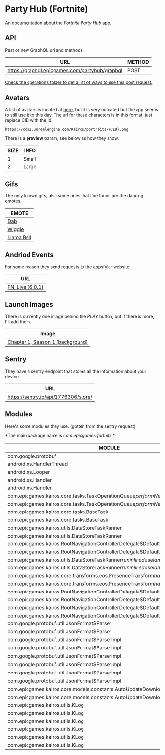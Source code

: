 # Party Hub (Fortnite)
An documentation about the *Fortnite Party Hub* app.

## API
Past or new GraphQL url and methods.

| URL | METHOD |
| - | - |
| https://graphql.epicgames.com/partyhub/graphql | POST |

[Check the operations folder to get a list of ways to use this post request.](https://github.com/Tectors/EpicGraphql/blob/main/docs/hub/operations)

## Avatars
A list of avatars is located at [here](https://cdn2.unrealengine.com/Kairos/data/avatars.json), but it is very outdated but the app seems to still use it to this day.
The url for these characters is in this format, just replace CID with the id.
```
https://cdn2.unrealengine.com/Kairos/portraits/{CID}.png
```
There is a **preview** param, see below as how they show.

| SIZE | INFO |
| - | - |
| 1 | Small |
| 2 | Large |

## Gifs
The only known gifs, also some ones that I've found are the dancing emotes.

| EMOTE |
| - |
| [Dab](https://cdn2.unrealengine.com/Kairos/gifs/Dab_opt.gif) |
| [Wiggle](https://cdn2.unrealengine.com/Kairos/gifs/Wiggle_opt.gif) |
| [Llama Bell](https://cdn2.unrealengine.com/Kairos/gifs/LlamaBell_opt.gif) |

## Andriod Events
For some reason they send requests to the appsfyler website.

| URL |
| - |
| [FN_Live (6.0.1)](https://launches.appsflyer.com/api/v6.0/androidevent?app_id=com.epicgames.fortnite&buildnumber=6.0.1&channel=FN_Live) |

## Launch Images
There is currently one image behind the *PLAY* button, but if there is more, I'll add them.

| Image |
| - |
| [Chapter 1, Season 1 (background)](https://cdn2.unrealengine.com/Kairos/launcher/fortnite/fortnite_image.jpg)

## Sentry
They have a sentry endpoint that stores all the information about your device.

| URL |
| - |
| https://sentry.io/api/1776306/store/ |

## Modules
Here's some modules they use. (gotten from the sentry request)

*The main package name is *com.epicgames.fortnite* *

| MODULE | FILENAME | FUNCTION |
| - | - | - |
| com.google.protobuf | null | null | null |
| android.os.HandlerThread | HandlerThread.java | run |
| android.os.Looper | Looper.java | loop |
| android.os.Handler | Handler.java | dispatchMessage |
| android.os.Handler | Handler.java | handleCallback |
| com.epicgames.kairos.core.tasks.TaskOperationQueue$performNextSynchronousTask$2 | null | run |
| com.epicgames.kairos.core.tasks.TaskOperationQueue$performNextSynchronousTask$2 | null | ᫖ࡱ᫋ |
| com.epicgames.kairos.core.tasks.BaseTask | null | start |
| com.epicgames.kairos.core.tasks.BaseTask | null | ᫅ࡦ᫋ |
| com.epicgames.kairos.utils.DataStoreTaskRunner | null | run |
| com.epicgames.kairos.utils.DataStoreTaskRunner | null | ᫋᫂᫚ |
| com.epicgames.kairos.RootNavigationControllerDelegate$DefaultImpls | null | safeWrite |
| com.epicgames.kairos.RootNavigationControllerDelegate$DefaultImpls | null | ࡳ᫕ |
| com.epicgames.kairos.utils.DataStoreTaskRunner$run$$inlined$use$lambda$1 | null | invoke |
| com.epicgames.kairos.utils.DataStoreTaskRunner$run$$inlined$use$lambda$1 | null | ᫙᫂᫚ |
| com.epicgames.kairos.core.transforms.eos.PresenceTransform$handleEOSEvent$1 | null | invoke |
| com.epicgames.kairos.core.transforms.eos.PresenceTransform$handleEOSEvent$1 | null | ᫅ࡳ᫋ |
| com.epicgames.kairos.RootNavigationControllerDelegate$DefaultImpls | null | access$getProperties |
| com.epicgames.kairos.RootNavigationControllerDelegate$DefaultImpls | null | ࡳ᫕ |
| com.epicgames.kairos.RootNavigationControllerDelegate$DefaultImpls | null | parse |
| com.epicgames.kairos.RootNavigationControllerDelegate$DefaultImpls | null | ࡳ᫕ |
| com.google.protobuf.util.JsonFormat$Parser | null | merge |
| com.google.protobuf.util.JsonFormat$Parser | null | ࡳ࡫᫊ |
| com.google.protobuf.util.JsonFormat$ParserImpl | null | merge |
| com.google.protobuf.util.JsonFormat$ParserImpl | null | ᫀ࡫᫊ |
| com.google.protobuf.util.JsonFormat$ParserImpl | null | merge |
| com.google.protobuf.util.JsonFormat$ParserImpl | null | ᫀ࡫᫊ |
| com.google.protobuf.util.JsonFormat$ParserImpl | null | mergeMessage |
| com.google.protobuf.util.JsonFormat$ParserImpl | null | ᫀ࡫᫊ |
| com.epicgames.kairos.core.models.constants.AutoUpdateDownloadOption$Companion | null | stringToEngineModelPlatform |
| com.epicgames.kairos.core.models.constants.AutoUpdateDownloadOption$Companion | null | ࡪࡠ᫋ |
| com.epicgames.kairos.utils.KLog | null | a |
| com.epicgames.kairos.utils.KLog | null | ࡲ᫂᫚ |
| com.epicgames.kairos.utils.KLog | null | e |
| com.epicgames.kairos.utils.KLog | null | ࡲ᫂᫚ |
| com.epicgames.kairos.utils.KLog | null | log$4414f3 |
| com.epicgames.kairos.utils.KLog | null | ࡨ᫂᫚ |